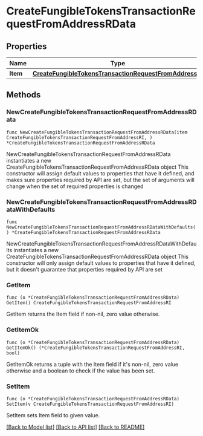 # CreateFungibleTokensTransactionRequestFromAddressRData

## Properties

Name | Type | Description | Notes
------------ | ------------- | ------------- | -------------
**Item** | [**CreateFungibleTokensTransactionRequestFromAddressRI**](CreateFungibleTokensTransactionRequestFromAddressRI.md) |  | 

## Methods

### NewCreateFungibleTokensTransactionRequestFromAddressRData

`func NewCreateFungibleTokensTransactionRequestFromAddressRData(item CreateFungibleTokensTransactionRequestFromAddressRI, ) *CreateFungibleTokensTransactionRequestFromAddressRData`

NewCreateFungibleTokensTransactionRequestFromAddressRData instantiates a new CreateFungibleTokensTransactionRequestFromAddressRData object
This constructor will assign default values to properties that have it defined,
and makes sure properties required by API are set, but the set of arguments
will change when the set of required properties is changed

### NewCreateFungibleTokensTransactionRequestFromAddressRDataWithDefaults

`func NewCreateFungibleTokensTransactionRequestFromAddressRDataWithDefaults() *CreateFungibleTokensTransactionRequestFromAddressRData`

NewCreateFungibleTokensTransactionRequestFromAddressRDataWithDefaults instantiates a new CreateFungibleTokensTransactionRequestFromAddressRData object
This constructor will only assign default values to properties that have it defined,
but it doesn't guarantee that properties required by API are set

### GetItem

`func (o *CreateFungibleTokensTransactionRequestFromAddressRData) GetItem() CreateFungibleTokensTransactionRequestFromAddressRI`

GetItem returns the Item field if non-nil, zero value otherwise.

### GetItemOk

`func (o *CreateFungibleTokensTransactionRequestFromAddressRData) GetItemOk() (*CreateFungibleTokensTransactionRequestFromAddressRI, bool)`

GetItemOk returns a tuple with the Item field if it's non-nil, zero value otherwise
and a boolean to check if the value has been set.

### SetItem

`func (o *CreateFungibleTokensTransactionRequestFromAddressRData) SetItem(v CreateFungibleTokensTransactionRequestFromAddressRI)`

SetItem sets Item field to given value.



[[Back to Model list]](../README.md#documentation-for-models) [[Back to API list]](../README.md#documentation-for-api-endpoints) [[Back to README]](../README.md)


